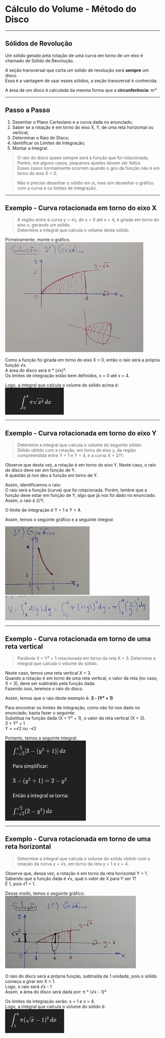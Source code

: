 # Cálculo do Volume - Método do Disco

---
## Sólidos de Revolução
Um sólido gerado pela rotação de uma curva em torno de um eixo é chamado de Sólido de Revolução.

A seção transversal que corta um sólido de revolução será **sempre** um disco.<br>
Essa é a vantagem de usar esses sólidos, a seção transversal é conhecida.

A área de um disco é calculada da mesma forma que a **circunferência**: πr²

---
## Passo a Passo
1. Desenhar o Plano Cartesiano e a curva dada no enunciado;<br>
2. Saber se a rotação é em torno do eixo X, Y, de uma reta horizontal ou vertical;<br>
3. Determinar o Raio do Disco;<br>
4. Identificar os Limites de Integração;<br>
5. Montar a Integral.<br>

> O raio do disco quase sempre será a função que foi rotacionada.<br>
> Porém, em alguns casos, pequenos ajustes devem ser feitos.<br>
> Esses casos normalmente ocorrem quando o giro da função não é em torno do eixo X = 0.<br>

> Não é preciso desenhar o sólido em si, mas sim desenhar o gráfico com a curva e os limites de integração.

---
## Exemplo - Curva rotacionada em torno do eixo X

> A região entre a curva y = √x, de x = 0 até x = 4, é girada em torno do eixo x, gerando um sólido.<br>
> Determine a integral que calcula o volume deste sólido.

Primeiramente, monte o gráfico.<br>
![img01](https://github.com/joao-pedro-angelo/AventurasPi/blob/main/imgs/graficoQuestao01.png)

Como a função foi girada em torno do eixo X = 0, então o raio será a própria função √x.<br>
A área do disco será π * (√x)².<br>
Os limites de integração estão bem definidos, x = 0 até x = 4.

Logo, a integral que calcula o volume do sólido acima é:<br>
![img02](https://github.com/joao-pedro-angelo/AventurasPi/blob/main/imgs/integralQuestao01Disco.png)

---
## Exemplo - Curva rotacionada em torno do eixo Y

> Determine a integral que calcula o volume do seguinte sólido:<br>
> Sólido obtido com a rotação, em torno do eixo y, da região compreendida entre Y = 1 e Y = 4, e a curva X = 2/Y.

Observe que desta vez, a rotação é em torno do eixo Y. Neste caso, o raio do disco deve ser em função de Y.<br>
A questão já nos deu a função em torno de Y.

Assim, identificamos o raio:<br>
O raio será a função (curva) que foi rotacionada. 
Porém, lembre que a função deve estar em função de Y, algo que já nos foi dado no enunciado.<br>
Assim, o raio é 2/Y.

O limite de integração é Y = 1 e Y = 4.

Assim, temos o seguinte gráfico e a seguinte integral:

![img05](https://github.com/joao-pedro-angelo/AventurasPi/blob/main/imgs/GraficoDesafio03.png)
![img06](https://github.com/joao-pedro-angelo/AventurasPi/blob/main/imgs/IntegralDesafio03.png)

---
## Exemplo - Curva rotacionada em torno de uma reta vertical

> Parábola X = Y² + 1 rotacionada em torno da reta X = 3. Determine a integral que calcula o vólume do sólido.

Neste caso, temos uma reta vertical X = 3.<br>
Quando a rotação é em torno de uma reta vertical, o valor da reta (no caso, X = 3), deve ser subtraído pela função dada.<br>
Fazendo isso, teremos o raio do disco.

Assim, temos que o raio deste exemplo é: **3 - (Y² + 1)**

Para encontrar os limites de integração, como não foi nos dado no enunciado, basta fazer o seguinte:<br>
Substitua na função dada (X = Y² + 1), o valor da reta vertical (X = 3).<br>
3 = Y² + 1<br>
Y = +√2 ou -√2

Portanto, temos a seguinte integral:<br>
![img07](https://github.com/joao-pedro-angelo/AventurasPi/blob/main/imgs/00000000000000000000.png)

---
## Exemplo - Curva rotacionada em torno de uma reta horizontal

> Determine a integral que calcula o volume do sólido obtido com a rotação da curva y = √x, em torno da reta y = 1 e x = 4.

Observe que, dessa vez, a rotação é em torno da reta horizontal Y = 1.<br>
Sabendo que a função dada é √x, qual o valor de X para Y ser 1?<br> É 1, pois √1 = 1.<br>

Desse modo, temos o seguinte gráfico:<br>
![img03](https://github.com/joao-pedro-angelo/AventurasPi/blob/main/imgs/graficoQuestao02.png)

O raio do disco será a própria função, subtraída de 1 unidade, pois o sólido começa a girar em X = 1.<br>
Logo, o raio será √x - 1<br>
Assim, a área do disco será dada por: π * (√x - 1)²

Os limites de integração serão: x = 1 e x = 4.<br>
Logo, a integral que calcula o volume do sólido é:<br>
![img04](https://github.com/joao-pedro-angelo/AventurasPi/blob/main/imgs/00.png)

